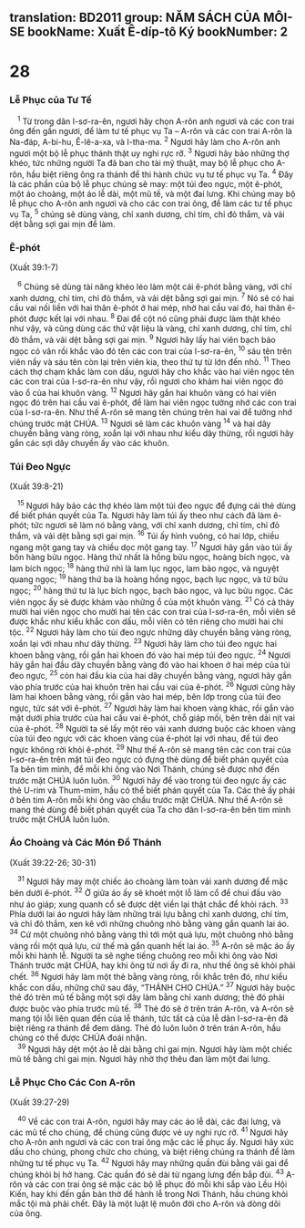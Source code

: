 translation: BD2011
group: NĂM SÁCH CỦA MÔI-SE
bookName: Xuất Ê-díp-tô Ký 
bookNumber: 2
-------

<div class="title"><h1>28</h1><h3>Lễ Phục của Tư Tế</h3></div>
<span class="verse xu_28_1"> <sup>1</sup> Từ trong dân I-sơ-ra-ên, ngươi hãy chọn A-rôn anh ngươi và các con trai ông đến gần ngươi, để làm tư tế phục vụ Ta – A-rôn và các con trai A-rôn là Na-đáp, A-bi-hu, Ê-lê-a-xa, và I-tha-ma. </span>
<span class="verse xu_28_2"><sup>2</sup> Ngươi hãy làm cho A-rôn anh ngươi một bộ lễ phục thánh thật uy nghi rực rỡ. </span>
<span class="verse xu_28_3"><sup>3</sup> Ngươi hãy bảo những thợ khéo, tức những người Ta đã ban cho tài mỹ thuật, may bộ lễ phục cho A-rôn, hầu biệt riêng ông ra thánh để thi hành chức vụ tư tế phục vụ Ta. </span>
<span class="verse xu_28_4"><sup>4</sup> Ðây là các phần của bộ lễ phục chúng sẽ may: một túi đeo ngực, một ê-phót, một áo choàng, một áo lễ dài, một mũ tế, và một đai lưng. Khi chúng may bộ lễ phục cho A-rôn anh ngươi và cho các con trai ông, để làm các tư tế phục vụ Ta, </span>
<span class="verse xu_28_5"><sup>5</sup> chúng sẽ dùng vàng, chỉ xanh dương, chỉ tím, chỉ đỏ thắm, và vải dệt bằng sợi gai mịn để làm.<br/></span>
<div class="title"><h3>Ê-phót</h3><p>(Xuất 39:1-7)</p></div>
<span class="verse xu_28_6"> <sup>6</sup> Chúng sẽ dùng tài năng khéo léo làm một cái ê-phót bằng vàng, với chỉ xanh dương, chỉ tím, chỉ đỏ thắm, và vải dệt bằng sợi gai mịn. </span>
<span class="verse xu_28_7"><sup>7</sup> Nó sẽ có hai cầu vai nối liền với hai thân ê-phót ở hai mép, nhờ hai cầu vai đó, hai thân ê-phót được kết lại với nhau. </span>
<span class="verse xu_28_8"><sup>8</sup> Ðai để cột nó cũng phải được làm thật khéo như vậy, và cũng dùng các thứ vật liệu là vàng, chỉ xanh dương, chỉ tím, chỉ đỏ thắm, và vải dệt bằng sợi gai mịn. </span>
<span class="verse xu_28_9"><sup>9</sup> Ngươi hãy lấy hai viên bạch bảo ngọc có vân rồi khắc vào đó tên các con trai của I-sơ-ra-ên, </span>
<span class="verse xu_28_10"><sup>10</sup> sáu tên trên viên nầy và sáu tên còn lại trên viên kia, theo thứ tự từ lớn đến nhỏ. </span>
<span class="verse xu_28_11"><sup>11</sup> Theo cách thợ chạm khắc làm con dấu, ngươi hãy cho khắc vào hai viên ngọc tên các con trai của I-sơ-ra-ên như vậy, rồi ngươi cho khảm hai viên ngọc đó vào ổ của hai khuôn vàng. </span>
<span class="verse xu_28_12"><sup>12</sup> Ngươi hãy gắn hai khuôn vàng có hai viên ngọc đó trên hai cầu vai ê-phót, để làm hai viên ngọc tưởng nhớ các con trai của I-sơ-ra-ên. Như thế A-rôn sẽ mang tên chúng trên hai vai để tưởng nhớ chúng trước mặt CHÚA. </span>
<span class="verse xu_28_13"><sup>13</sup> Ngươi sẽ làm các khuôn vàng </span>
<span class="verse xu_28_14"><sup>14</sup> và hai dây chuyền bằng vàng ròng, xoắn lại với nhau như kiểu dây thừng, rồi ngươi hãy gắn các sợi dây chuyền ấy vào các khuôn.<br/></span>
<div class="title"><h3>Túi Ðeo Ngực</h3><p>(Xuất 39:8-21)</p></div>
<span class="verse xu_28_15"> <sup>15</sup> Ngươi hãy bảo các thợ khéo làm một túi đeo ngực để đựng cái thẻ dùng để biết phán quyết của Ta. Ngươi hãy làm túi ấy theo như cách đã làm ê-phót; tức ngươi sẽ làm nó bằng vàng, với chỉ xanh dương, chỉ tím, chỉ đỏ thắm, và vải dệt bằng sợi gai mịn. </span>
<span class="verse xu_28_16"><sup>16</sup> Túi ấy hình vuông, có hai lớp, chiều ngang một gang tay và chiều dọc một gang tay. </span>
<span class="verse xu_28_17"><sup>17</sup> Ngươi hãy gắn vào túi ấy bốn hàng bửu ngọc. Hàng thứ nhất là hồng bửu ngọc, hoàng bích ngọc, và lam bích ngọc; </span>
<span class="verse xu_28_18"><sup>18</sup> hàng thứ nhì là lam lục ngọc, lam bảo ngọc, và nguyệt quang ngọc; </span>
<span class="verse xu_28_19"><sup>19</sup> hàng thứ ba là hoàng hồng ngọc, bạch lục ngọc, và tử bửu ngọc; </span>
<span class="verse xu_28_20"><sup>20</sup> hàng thứ tư là lục bích ngọc, bạch bảo ngọc, và lục bửu ngọc. Các viên ngọc ấy sẽ được khảm vào những ổ của một khuôn vàng. </span>
<span class="verse xu_28_21"><sup>21</sup> Có cả thảy mười hai viên ngọc cho mười hai tên các con trai của I-sơ-ra-ên, mỗi viên sẽ được khắc như kiểu khắc con dấu, mỗi viên có tên riêng cho mười hai chi tộc. </span>
<span class="verse xu_28_22"><sup>22</sup> Ngươi hãy làm cho túi đeo ngực những dây chuyền bằng vàng ròng, xoắn lại với nhau như dây thừng. </span>
<span class="verse xu_28_23"><sup>23</sup> Ngươi hãy làm cho túi đeo ngực hai khoen bằng vàng, rồi gắn hai khoen đó vào hai mép túi đeo ngực. </span>
<span class="verse xu_28_24"><sup>24</sup> Ngươi hãy gắn hai đầu dây chuyền bằng vàng đó vào hai khoen ở hai mép của túi đeo ngực, </span>
<span class="verse xu_28_25"><sup>25</sup> còn hai đầu kia của hai dây chuyền bằng vàng, ngươi hãy gắn vào phía trước của hai khuôn trên hai cầu vai của ê-phót. </span>
<span class="verse xu_28_26"><sup>26</sup> Ngươi cũng hãy làm hai khoen bằng vàng, rồi gắn vào hai mép, bên lớp trong của túi đeo ngực, tức sát với ê-phót. </span>
<span class="verse xu_28_27"><sup>27</sup> Ngươi hãy làm hai khoen vàng khác, rồi gắn vào mặt dưới phía trước của hai cầu vai ê-phót, chỗ giáp mối, bên trên dải nịt vai của ê-phót. </span>
<span class="verse xu_28_28"><sup>28</sup> Người ta sẽ lấy một rẻo vải xanh dương buộc các khoen vàng của túi đeo ngực với các khoen vàng của ê-phót lại với nhau, để túi đeo ngực không rời khỏi ê-phót. </span>
<span class="verse xu_28_29"><sup>29</sup> Như thế A-rôn sẽ mang tên các con trai của I-sơ-ra-ên trên mặt túi đeo ngực có đựng thẻ dùng để biết phán quyết của Ta bên tim mình, để mỗi khi ông vào Nơi Thánh, chúng sẽ được nhớ đến trước mặt CHÚA luôn luôn. </span>
<span class="verse xu_28_30"><sup>30</sup> Ngươi hãy để vào trong túi đeo ngực ấy các thẻ U-rim và Thum-mim, hầu có thể biết phán quyết của Ta. Các thẻ ấy phải ở bên tim A-rôn mỗi khi ông vào chầu trước mặt CHÚA. Như thế A-rôn sẽ mang thẻ dùng để biết phán quyết của Ta cho dân I-sơ-ra-ên bên tim mình trước mặt CHÚA luôn luôn.<br/></span>
<div class="title"><h3>Áo Choàng và Các Món Ðồ Thánh</h3><p>(Xuất 39:22-26; 30-31)</p></div>
<span class="verse xu_28_31"> <sup>31</sup> Ngươi hãy may một chiếc áo choàng làm toàn vải xanh dương để mặc bên dưới ê-phót. </span>
<span class="verse xu_28_32"><sup>32</sup> Ở giữa áo ấy sẽ khoét một lỗ làm cổ để chui đầu vào như áo giáp; xung quanh cổ sẽ được dệt viền lại thật chắc để khỏi rách. </span>
<span class="verse xu_28_33"><sup>33</sup> Phía dưới lai áo ngươi hãy làm những trái lựu bằng chỉ xanh dương, chỉ tím, và chỉ đỏ thắm, xen kẽ với những chuông nhỏ bằng vàng gắn quanh lai áo. </span>
<span class="verse xu_28_34"><sup>34</sup> Cứ một chuông nhỏ bằng vàng thì tới một quả lựu, một chuông nhỏ bằng vàng rồi một quả lựu, cứ thế mà gắn quanh hết lai áo. </span>
<span class="verse xu_28_35"><sup>35</sup> A-rôn sẽ mặc áo ấy mỗi khi hành lễ. Người ta sẽ nghe tiếng chuông reo mỗi khi ông vào Nơi Thánh trước mặt CHÚA, hay khi ông từ nơi ấy đi ra, như thế ông sẽ khỏi phải chết. </span>
<span class="verse xu_28_36"><sup>36</sup> Ngươi hãy làm một thẻ bằng vàng ròng, rồi khắc trên đó, như kiểu khắc con dấu, những chữ sau đây, “THÁNH CHO CHÚA.” </span>
<span class="verse xu_28_37"><sup>37</sup> Ngươi hãy buộc thẻ đó trên mũ tế bằng một sợi dây làm bằng chỉ xanh dương; thẻ đó phải được buộc vào phía trước mũ tế. </span>
<span class="verse xu_28_38"><sup>38</sup> Thẻ đó sẽ ở trên trán A-rôn, và A-rôn sẽ mang tội lỗi liên quan đến của lễ thánh, tức tất cả của lễ dân I-sơ-ra-ên đã biệt riêng ra thánh để đem dâng. Thẻ đó luôn luôn ở trên trán A-rôn, hầu chúng có thể được CHÚA đoái nhận.<br/></span>
<span class="verse xu_28_39"> <sup>39</sup> Ngươi hãy dệt một áo lễ dài bằng chỉ gai mịn. Ngươi hãy làm một chiếc mũ tế bằng chỉ gai mịn. Ngươi hãy nhờ thợ thêu đan làm một đai lưng.<br/></span>
<div class="title"><h3>Lễ Phục Cho Các Con A-rôn</h3><p>(Xuất 39:27-29)</p></div>
<span class="verse xu_28_40"> <sup>40</sup> Về các con trai A-rôn, ngươi hãy may các áo lễ dài, các đai lưng, và các mũ tế cho chúng, để chúng cũng được vẻ uy nghi rực rỡ. </span>
<span class="verse xu_28_41"><sup>41</sup> Ngươi hãy cho A-rôn anh ngươi và các con trai ông mặc các lễ phục ấy. Ngươi hãy xức dầu cho chúng, phong chức cho chúng, và biệt riêng chúng ra thánh để làm những tư tế phục vụ Ta. </span>
<span class="verse xu_28_42"><sup>42</sup> Ngươi hãy may những quần đùi bằng vải gai để chúng khỏi bị hở hang. Các quần đó sẽ dài từ ngang lưng đến bắp đùi. </span>
<span class="verse xu_28_43"><sup>43</sup> A-rôn và các con trai ông sẽ mặc các bộ lễ phục đó mỗi khi sắp vào Lều Hội Kiến, hay khi đến gần bàn thờ để hành lễ trong Nơi Thánh, hầu chúng khỏi mắc tội mà phải chết. Ðây là một luật lệ muôn đời cho A-rôn và dòng dõi của ông.<br/></span>
